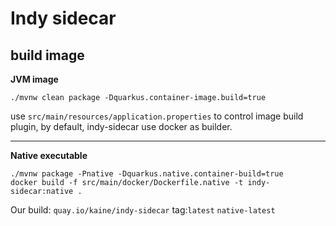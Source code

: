 # Indy sidecar

## build image

**JVM image**

```shell
./mvnw clean package -Dquarkus.container-image.build=true
```

use `src/main/resources/application.properties` to control image build plugin, by default, indy-sidecar use docker as builder.

---

**Native executable**


```shell
./mvnw package -Pnative -Dquarkus.native.container-build=true
docker build -f src/main/docker/Dockerfile.native -t indy-sidecar:native .
```


Our build: `quay.io/kaine/indy-sidecar` tag:`latest` `native-latest`